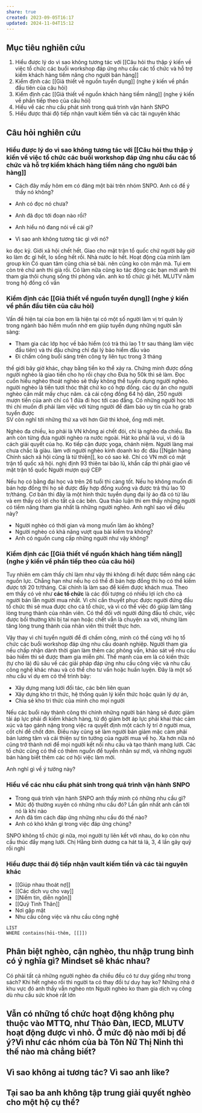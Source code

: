 ```yaml
---
share: true
created: 2023-09-05T16:17
updated: 2024-11-04T15:12
---
```

## Mục tiêu nghiên cứu
1. Hiểu được lý do vì sao không tương tác với [[Câu hỏi thu thập ý kiến về việc tổ chức các buổi workshop đáp ứng nhu cầu các tổ chức và hỗ trợ kiếm khách hàng tiềm năng cho người bán hàng]]
2. Kiểm định các [[Giả thiết về nguồn tuyển dụng]] (nghe ý kiến về phần đầu tiên của câu hỏi)
3. Kiểm định các [[Giả thiết về nguồn khách hàng tiềm năng]] (nghe ý kiến về phần tiếp theo của câu hỏi)
4. Hiểu về các nhu cầu phát sinh trong quá trình vận hành SNPO
5. Hiểu được thái độ tiếp nhận vault kiếm tiền và các tài nguyên khác

## Câu hỏi nghiên cứu
### Hiểu được lý do vì sao không tương tác với [[Câu hỏi thu thập ý kiến về việc tổ chức các buổi workshop đáp ứng nhu cầu các tổ chức và hỗ trợ kiếm khách hàng tiềm năng cho người bán hàng]]
- Cách đây mấy hôm em có đăng một bài trên nhóm SNPO. Anh có để ý thấy nó không?

- Anh có đọc nó chưa?
- Anh đã đọc tới đoạn nào rồi?
- Anh hiểu nó đang nói về cái gì?
- Vì sao anh không tương tác gì với nó?

ko đọc kỹ. Giới xã hội chết hết. Giao cho mặt trận tổ quốc chứ người 
bây giờ ko làm đc gì hết, lo sống hết rồi. Nhà nước lo hết. Hoạt động của mình làm group kín
Có quan tâm cũng 
chia sẻ bài.
nên cũng ko còn mặn mà. Tụi em còn trẻ chứ anh thì già rồi. Có làm nữa cũng ko tác động 
các bạn mời anh thì tham gia thôi
chung sống thì phỏng vấn. anh ko tổ chức gì hết. MLUTV nằm trong hộ đồng cố vấn

### Kiểm định các [[Giả thiết về nguồn tuyển dụng]] (nghe ý kiến về phần đầu tiên của câu hỏi)
Vấn đề hiện tại của bọn em là hiện tại có một số người làm vị trí quản lý trong ngành bảo hiểm muốn nhờ em giúp tuyển dụng những người sẵn sàng:
- Tham gia các lớp học về bảo hiểm (có trả thù lao 1 tr sau tháng làm việc đầu tiên) và thi đậu chứng chỉ đại lý bảo hiểm đầu vào
- Đi chấm công buổi sáng trên công ty liên tục trong 3 tháng

thế giới bây giờ khác, chạy bằng tiền ko thể xảy ra. Chứng minh được dồng 
người nghèo là giao tiền cho họ rồi chạy cho Đưa họ 50k thì sẽ làm. Đọc cuốn hiểu nghèo thoát nghèo sẽ thấy không thể tuyển dụng người nghèo. người nghèo là tiền tươi thóc thật chứ ko có hợp đồng. các dự án cho người nghèo cần mất mấy chục năm. cả cái cộng đồng 64 hộ dân, 250 người mượn tiền của anh chỉ có 1 đứa đi học tới cao đẳng. Có những người học tới thì chỉ muốn đi 
phải làm việc với từng người để đảm bảo uy tín của họ
grab tuyển được  
SV còn nghĩ tới những thứ xa vời hơn
Giờ thì khoẻ, ổng mới mệt. 

Nghèo đa chiều, ko phải là VN không ai chết đói, chỉ là nghèo đa chiều.
Ba anh còn từng đưa người nghèo ra nước ngoài. Hát ko phải là vui, vì đó là cách giải quyết của họ. Ko tiếp cận được yoga, chánh niệm. Người làng mai chưa chắc là giàu. 
làm với người nghèo kinh doanh ko đc đâu
[[Ngân hàng Chính sách xã hội cũng là từ thiện]], ko có sao kê. Chỉ có VN mới có mặt trận tổ quốc xã hội. nghị định 93 thiên tai bão lũ, khẩn cấp thì phải giao về mặt trận tổ quốc
Người mượn quỹ CEP 

Nếu họ có bằng đại học và trên 26 tuổi thì càng tốt. Nếu họ không muốn đi bán hợp đồng thì họ sẽ được đẩy hợp đồng xuống và được trả thù lao 10 tr/tháng. Cơ bản thì đây là một hình thức tuyển dụng đại lý ảo đã có từ lâu và em thấy có lợi cho tất cả các bên. Qua thảo luận thì em thấy những người có tiềm năng tham gia nhất là những người nghèo. Anh nghĩ sao về điều này?

- Người nghèo có thời gian và mong muốn làm ảo không?
- Người nghèo có khả năng vượt qua bài kiểm tra không?
- Anh có nguồn cung cấp những người như vậy không?


### Kiểm định các [[Giả thiết về nguồn khách hàng tiềm năng]] (nghe ý kiến về phần tiếp theo của câu hỏi)
Tuy nhiên em cảm thấy chỉ làm như vậy thì không đi hết được tiềm năng các nguồn lực. Chẳng hạn như nếu họ có thể đi bán hợp đồng thì họ có thể kiếm được tới 20 tr/tháng. Cái chính là làm sao để kiếm được khách mua. Theo em thấy có vẻ như **các tổ chức** là các đối tượng có nhiều lợi ích cho cả người bán lẫn người mua nhất. Vì chỉ cần thuyết phục được người đứng đầu tổ chức thì sẽ mua được cho cả tổ chức, và vì có thể việc đó giúp làm tăng lòng trung thành của nhân viên. Có thể đối với người đứng đầu tổ chức, việc được bồi thường khi bị tai nạn hoặc chết vẫn là chuyện xa vời, nhưng làm tăng lòng trung thành của nhân viên thì thiết thực hơn. 

Vậy thay vì chỉ tuyển người để đi chấm công, mình có thể cùng với họ tổ chức các buổi workshop đáp ứng nhu cầu doanh nghiệp. Người tham gia nếu chấp nhận dành thời gian làm thêm các phỏng vấn, khảo sát về nhu cầu bảo hiểm thì sẽ được tham gia miễn phí. Thế mạnh của em là có kiến thức (tự cho là) đủ sâu về các giải pháp đáp ứng nhu cầu công việc và nhu cầu công nghệ khác nhau và có thể cho tư vấn hoặc huấn luyện. Đây là một số nhu cầu ví dụ em có thể trình bày:
- Xây dựng mạng lưới đối tác, các bên liên quan
- Xây dựng kho tri thức, hệ thống quản lý kiến thức hoặc quản lý dự án,
- Chia sẻ kho tri thức của mình cho mọi người

Nếu các buổi này thành công thì chính những người bán hàng sẽ được giảm tải áp lực phải đi kiếm khách hàng, từ đó giảm bớt áp lực phải khai thác cảm xúc và tạo gánh nặng trong việc ra quyết định một cách lý trí ở người mua, cốt chỉ để chốt đơn. Điều này cũng sẽ làm người bán giảm mặc cảm phải bán lương tâm và cải thiện sự tin tưởng của người mua về họ. Xa hơn nữa nó cũng trở thành nơi để mọi người kết nối nhu cầu và tạo thành mạng lưới. Các tổ chức cũng có thể có thêm nguồn để tuyển nhân sự mới, và những người bán hàng biết thêm các cơ hội việc làm mới.

Anh nghĩ gì về ý tưởng này?

### Hiểu về các nhu cầu phát sinh trong quá trình vận hành SNPO
- Trong quá trình vận hành SNPO anh thấy mình có những nhu cầu gì?
- Mức độ thường xuyên có những nhu cầu đó? Lần gần nhất anh cần tới nó là khi nào
- Anh đã tìm cách đáp ứng những nhu cầu đó thế nào?
- Anh có khó khăn gì trong việc đáp ứng chúng?

SNPO không tổ chức gì nữa, mọi người tự liên kết với nhau, do ko còn nhu cầu thúc đẩy mạng lưới. Chị Hằng bình dương ca hát tá lả, 3, 4 lần gây quỹ rồi nghỉ

### Hiểu được thái độ tiếp nhận vault kiếm tiền và các tài nguyên khác
- [[Giúp nhau thoát nợ]]
- [[Các dịch vụ cho vay]]
- [[Niềm tin, diễn ngôn]]
- [[Quỹ Tình Thân]]
- Nơi gặp mặt
- Nhu cầu công việc và nhu cầu công nghệ

```dataview
LIST
WHERE contains(hỏi-thêm, [[]])
```

## Phân biệt nghèo, cận nghèo, thu nhập trung bình có ý nghĩa gì? Mindset sẽ khác nhau? 
Có phải tất cả những người nghèo đa chiều đều có tư duy giống như trong sách? 
Khi hết nghèo rồi thì người ta có thay đổi tư duy hay ko? 
Những nhà ở khu vực đó anh thấy vẫn nghèo ntn
Người nghèo ko tham gia dịch vụ công dù nhu cầu sức khoẻ rất lớn

## Vẫn có những tổ chức hoạt động không phụ thuộc vào MTTQ, như Thảo Đàn, IECD, MLUTV hoạt động được vì nhỏ. Ở mức độ nào mới bị để ý?Vì như các nhóm của bà Tôn Nữ Thị Ninh thì thế nào mà chẳng biết?

## Vì sao không ai tương tác? Vì sao anh like?
## Tại sao ba anh không tập trung giải quyết nghèo cho một hộ cụ thể?